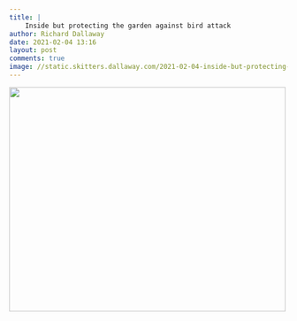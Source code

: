 ```yaml
---
title: |
    Inside but protecting the garden against bird attack
author: Richard Dallaway
date: 2021-02-04 13:16
layout: post
comments: true
image: //static.skitters.dallaway.com/2021-02-04-inside-but-protecting-the-garden-against-bird-attack-fullsize-0.jpeg
---
```




<a href="//static.skitters.dallaway.com/2021-02-04-inside-but-protecting-the-garden-against-bird-attack-fullsize-0.jpeg"><img src="//static.skitters.dallaway.com/2021-02-04-inside-but-protecting-the-garden-against-bird-attack-thumb-0.jpeg" width="500" height="406"></a>

